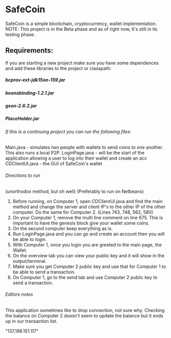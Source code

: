# SafeCoin

SafeCoin is a simple blockchain, cryptocurrency, wallet implementation.
NOTE: This project is in the Beta phase and as of right now, it's still in its testing phase.

## Requirements:
If you are starting a new project make sure you have some dependences and add these 
libraries to the project or classpath:
##### bcprov-ext-jdk15on-159.jar
##### beansbinding-1.2.1.jar
##### gson-2.6.2.jar
##### PlaceHolder.jar

###### If this is a continuing project you can run the following files:
Main.java - simulates two people with wallets to send coins to one another. This also runs a local P2P.
LoginPage.java - will be the start of the application allowing a user to log into their wallet and create an acc
CDClientUI.java - the GUI of SafeCoin's wallet

###### Directions to run
(unorthodox method, but oh well)
(Preferably to run on Netbeans)
1. Before running, on Computer 1, open CDClientUI.java and find the main method and change the server and client IP's to the other IP 
of the other computer. Do the same for Computer 2. (Lines 743, 748, 562, 580)
2. On your Computer 1, remove the multi line comment on line 675. This is important to have the genesis block give your
wallet some coins.
3. On the second computer keep everything as is.
4. Run LoginPage.java and you can go and create an account then you will be able to login.
5. With Computer 1, once you login you are greeted to the main page, the Wallet.
6. On the overview tab you can view your public key and it will show in the output/terminal.
7. Make sure you get Computer 2 public key and use that for Computer 1 to be able to send a transaction.
8. On Computer 1, go to the send tab and use Computer 2 public key to send a transaction.

###### Editors notes
This application sometimes like to drop connection, not sure why.
Checking the balance on Computer 2 doesn't seem to update the balance but it ends up in our transaction list.

"137.198.151.117"
